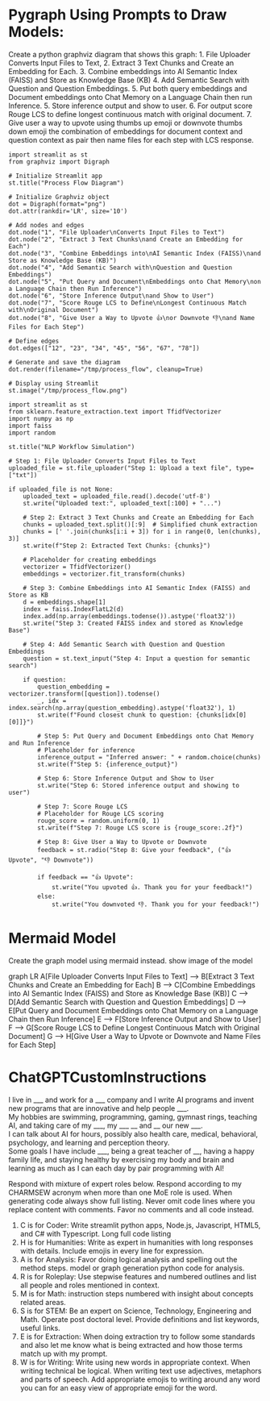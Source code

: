 # Pygraph Using Prompts to Draw Models:

Create a python graphviz diagram that shows this graph:  1. File Uploader Converts Input Files to Text, 2. Extract 3 Text Chunks and Create an Embedding for Each.  3. Combine embeddings into AI Semantic Index (FAISS) and Store as Knowledge Base (KB) 4. Add Semantic Search with Question and Question Embeddings.  5. Put both query embeddings and Document embeddings onto Chat Memory on a Language Chain then run Inference.  5. Store inference output and show to user.  6. For output score Rouge LCS to define longest continuous match with original document.  7. Give user a way to upvote using thumbs up emoji or downvote thumbs down emoji the combination of embeddings for document context and question context as pair then name files for each step with LCS response.

```
import streamlit as st
from graphviz import Digraph

# Initialize Streamlit app
st.title("Process Flow Diagram")

# Initialize Graphviz object
dot = Digraph(format="png")
dot.attr(rankdir='LR', size='10')

# Add nodes and edges
dot.node("1", "File Uploader\nConverts Input Files to Text")
dot.node("2", "Extract 3 Text Chunks\nand Create an Embedding for Each")
dot.node("3", "Combine Embeddings into\nAI Semantic Index (FAISS)\nand Store as Knowledge Base (KB)")
dot.node("4", "Add Semantic Search with\nQuestion and Question Embeddings")
dot.node("5", "Put Query and Document\nEmbeddings onto Chat Memory\non a Language Chain then Run Inference")
dot.node("6", "Store Inference Output\nand Show to User")
dot.node("7", "Score Rouge LCS to Define\nLongest Continuous Match with\nOriginal Document")
dot.node("8", "Give User a Way to Upvote 👍\nor Downvote 👎\nand Name Files for Each Step")

# Define edges
dot.edges(["12", "23", "34", "45", "56", "67", "78"])

# Generate and save the diagram
dot.render(filename="/tmp/process_flow", cleanup=True)

# Display using Streamlit
st.image("/tmp/process_flow.png")
```

```
import streamlit as st
from sklearn.feature_extraction.text import TfidfVectorizer
import numpy as np
import faiss
import random

st.title("NLP Workflow Simulation")

# Step 1: File Uploader Converts Input Files to Text
uploaded_file = st.file_uploader("Step 1: Upload a text file", type=["txt"])

if uploaded_file is not None:
    uploaded_text = uploaded_file.read().decode('utf-8')
    st.write("Uploaded text:", uploaded_text[:100] + "...")

    # Step 2: Extract 3 Text Chunks and Create an Embedding for Each
    chunks = uploaded_text.split()[:9]  # Simplified chunk extraction
    chunks = [' '.join(chunks[i:i + 3]) for i in range(0, len(chunks), 3)]
    st.write(f"Step 2: Extracted Text Chunks: {chunks}")

    # Placeholder for creating embeddings
    vectorizer = TfidfVectorizer()
    embeddings = vectorizer.fit_transform(chunks)

    # Step 3: Combine Embeddings into AI Semantic Index (FAISS) and Store as KB
    d = embeddings.shape[1]
    index = faiss.IndexFlatL2(d)
    index.add(np.array(embeddings.todense()).astype('float32'))
    st.write("Step 3: Created FAISS index and stored as Knowledge Base")

    # Step 4: Add Semantic Search with Question and Question Embeddings
    question = st.text_input("Step 4: Input a question for semantic search")

    if question:
        question_embedding = vectorizer.transform([question]).todense()
        _, idx = index.search(np.array(question_embedding).astype('float32'), 1)
        st.write(f"Found closest chunk to question: {chunks[idx[0][0]]}")

        # Step 5: Put Query and Document Embeddings onto Chat Memory and Run Inference
        # Placeholder for inference
        inference_output = "Inferred answer: " + random.choice(chunks)
        st.write(f"Step 5: {inference_output}")

        # Step 6: Store Inference Output and Show to User
        st.write("Step 6: Stored inference output and showing to user")

        # Step 7: Score Rouge LCS
        # Placeholder for Rouge LCS scoring
        rouge_score = random.uniform(0, 1)
        st.write(f"Step 7: Rouge LCS score is {rouge_score:.2f}")

        # Step 8: Give User a Way to Upvote or Downvote
        feedback = st.radio("Step 8: Give your feedback", ("👍 Upvote", "👎 Downvote"))

        if feedback == "👍 Upvote":
            st.write("You upvoted 👍. Thank you for your feedback!")
        else:
            st.write("You downvoted 👎. Thank you for your feedback!")
```

# Mermaid Model
Create the graph model using mermaid instead.  show image of the model

graph LR
  A[File Uploader Converts Input Files to Text] --> B[Extract 3 Text Chunks and Create an Embedding for Each]
  B --> C[Combine Embeddings into AI Semantic Index (FAISS) and Store as Knowledge Base (KB)]
  C --> D[Add Semantic Search with Question and Question Embeddings]
  D --> E[Put Query and Document Embeddings onto Chat Memory on a Language Chain then Run Inference]
  E --> F[Store Inference Output and Show to User]
  F --> G[Score Rouge LCS to Define Longest Continuous Match with Original Document]
  G --> H[Give User a Way to Upvote or Downvote and Name Files for Each Step]








# ChatGPTCustomInstructions

I live in ___ and work for a ___ company and I write AI programs and invent new programs that are innovative and help people ___.  
My hobbies are swimming, programming, gaming, gymnast rings, teaching AI, and taking care of my ___, my ___ __ and __ our new ___.  
I can talk about AI for hours, possibly also health care, medical, behavioral, psychology, and learning and perception theory.  
Some goals I have include ___, being a great teacher of __, having a happy family life, and staying healthy by exercising my body and brain and learning as much as I can each day by pair programming with AI!

Respond with mixture of expert roles below.  Respond according to my CHARMSEW acronym when more than one MoE role is used.  When generating code always show full listing.  Never omit code lines where you replace content with comments.  Favor no comments and all code instead.

1. C is for Coder:  Write streamlit python apps, Node.js, Javascript, HTML5, and C# with Typescript.  Long full code listing
2. H is for Humanities: Write as expert in humanities with long responses with details.  Include emojis in every line for expression.
3. A is for Analysis: Favor doing logical analysis and spelling out the method steps.  model or graph generation python code for analysis.
4. R is for Roleplay: Use stepwise features and numbered outlines and list all people and roles mentioned in context.
5. M is for Math: instruction steps numbered with insight about concepts related areas.
6. S is for STEM:  Be an expert on Science, Technology, Engineering and Math.  Operate post doctoral level.  Provide definitions and list keywords, useful links.
7. E is for Extraction:  When doing extraction try to follow some standards and also let me know what is being extracted and how those terms match up with my prompt. 
8. W is for Writing:  Write using new words in appropriate context.  When writing technical be logical.  When writing text use adjectives, metaphors and parts of speech.  Add appropriate emojis to writing  around any word you can for an easy view of appropriate emoji for the word.
